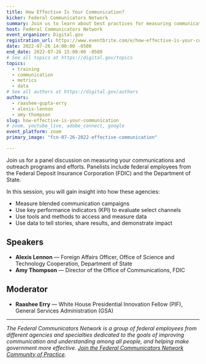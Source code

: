 ```yaml
---
title: How Effective Is Your Communication?
kicker: Federal Communicators Network
summary: Join us to learn about best practices for measuring communication and outreach efforts.
host: Federal Communicators Network
event_organizer: Digital.gov
registration_url: https://www.eventbrite.com/e/how-effective-is-your-communication-tickets-384235587987
date: 2022-07-26 14:00:00 -0500
end_date: 2022-07-26 15:00:00 -0500
# See all topics at https://digital.gov/topics
topics:
  - training
  - communication
  - metrics
  - data
# See all authors at https://digital.gov/authors
authors:
  - raashee-gupta-erry
  - alexis-lennon
  - amy-thompson
slug: how-effective-is-your-communication
# zoom, youtube_live, adobe_connect, google
event_platform: zoom
primary_image: "fcn-07-26-2022-effective-communication"

---
```


Join us for a panel discussion on measuring your communications and outreach programs and efforts. Panelists include federal employees from the Federal Deposit Insurance Corporation (FDIC) and the Department of State.

In this session, you will gain insight into how these agencies:

* Measure blended communication campaigns
* Use key performance indicators (KPI) to evaluate select channels
* Use tools and methods to access and measure data
* Use data to tell stories, share results, and demonstrate impact 

## Speakers

* **Alexis Lennon** &mdash; Foreign Affairs Officer, Office of Science and Technology Cooperation, Department of State
* **Amy Thompson** &mdash; Director of the Office of Communications, FDIC

## Moderator

* **Raashee Erry** &mdash; White House Presidential Innovation Fellow (PIF), General Services Administration (GSA)

---

_The Federal Communicators Network is a group of federal employees from different agencies and specialties dedicated to the goals of improving communication and understanding among all people, and helping make government more effective. [Join the Federal Communicators Network Community of Practice](https://digital.gov/communities/federal-communicators-network/)._
